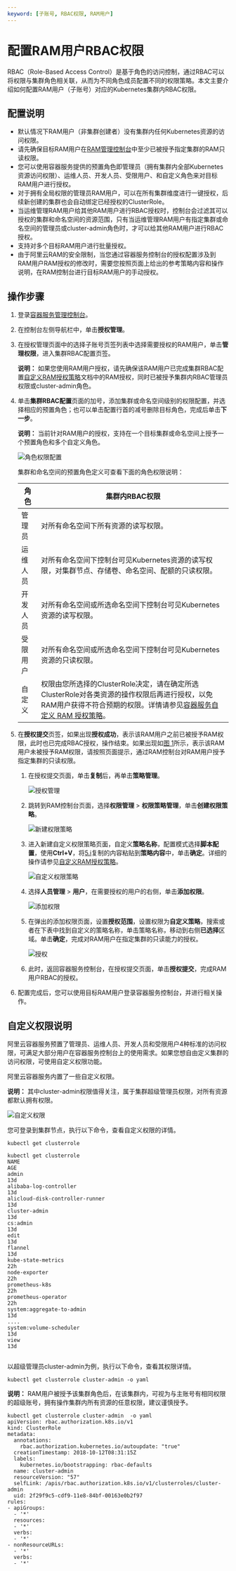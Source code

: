 ```yaml
---
keyword: [子账号, RBAC权限, RAM用户]
---
```


# 配置RAM用户RBAC权限

RBAC（Role-Based Access Control）是基于角色的访问控制，通过RBAC可以将权限与集群角色相关联，从而为不同角色成员配置不同的权限策略。本文主要介绍如何配置RAM用户（子账号）对应的Kubernetes集群内RBAC权限。

## 配置说明

-   默认情况下RAM用户（非集群创建者）没有集群内任何Kubernetes资源的访问权限。
-   请先确保目标RAM用户在[RAM管理控制台](https://ram.console.aliyun.com/)中至少已被授予指定集群的RAM只读权限。
-   您可以使用容器服务提供的预置角色即管理员（拥有集群内全部Kubernetes资源访问权限）、运维人员、开发人员、受限用户、和自定义角色来对目标RAM用户进行授权。
-   对于拥有全局权限的管理员RAM用户，可以在所有集群维度进行一键授权，后续新创建的集群也会自动绑定已经授权的ClusterRole。
-   当运维管理RAM用户给其他RAM用户进行RBAC授权时，控制台会过滤其可以授权的集群和命名空间的资源范围，只有当运维管理RAM用户有指定集群或命名空间的管理员或cluster-admin角色时，才可以给其他RAM用户进行RBAC授权。
-   支持对多个目标RAM用户进行批量授权。
-   由于阿里云RAM的安全限制，当您通过容器服务控制台的授权配置涉及到RAM用户RAM授权的修改时，需要您按照页面上给出的参考策略内容和操作说明，在RAM控制台进行目标RAM用户的手动授权。

## 操作步骤

1.  登录[容器服务管理控制台](https://cs.console.aliyun.com)。

2.  在控制台左侧导航栏中，单击**授权管理**。

3.  在授权管理页面中的选择子账号页签列表中选择需要授权的RAM用户，单击**管理权限**，进入集群RBAC配置页签。

    **说明：** 如果您使用RAM用户授权，请先确保该RAM用户已完成集群RBAC配置[自定义RAM授权策略](/cn.zh-CN/Kubernetes集群用户指南/授权/自定义RAM授权策略.md)文档中的RAM授权，同时已被授予集群内RBAC管理员权限或cluster-admin角色。

4.  单击**集群RBAC配置**页面的加号，添加集群或命名空间级别的权限配置，并选择相应的预置角色；也可以单击配置行首的减号删除目标角色，完成后单击**下一步**。

    **说明：** 当前针对RAM用户的授权，支持在一个目标集群或命名空间上授予一个预置角色和多个自定义角色。

    ![角色权限配置](https://static-aliyun-doc.oss-accelerate.aliyuncs.com/assets/img/zh-CN/0175659951/p10618.png)

    集群和命名空间的预置角色定义可查看下面的角色权限说明：

    |角色|集群内RBAC权限|
    |--|---------|
    |管理员|对所有命名空间下所有资源的读写权限。|
    |运维人员|对所有命名空间下控制台可见Kubernetes资源的读写权限，对集群节点、存储卷、命名空间、配额的只读权限。|
    |开发人员|对所有命名空间或所选命名空间下控制台可见Kubernetes资源的读写权限。|
    |受限用户|对所有命名空间或所选命名空间下控制台可见Kubernetes资源的只读权限。|
    |自定义|权限由您所选择的ClusterRole决定，请在确定所选ClusterRole对各类资源的操作权限后再进行授权，以免RAM用户获得不符合预期的权限。详情请参见[容器服务自定义 RAM 授权策略](/cn.zh-CN/Kubernetes集群用户指南/授权/自定义RAM授权策略.md)。|

5.  在**授权提交**页签，如果出现**授权成功**，表示该RAM用户之前已被授予RAM权限，此时也已完成RBAC授权，操作结束。如果出现如[图 1](#fig_554_7qb_33s)所示，表示该RAM用户未被授予RAM权限，请按照页面提示，通过RAM控制台对RAM用户授予指定集群的只读权限。

    1.  在授权提交页面，单击**复制**后，再单击**策略管理**。

        ![授权管理](../images/p44121.png "授权管理")

    2.  跳转到RAM控制台页面，选择**权限管理** \> **权限策略管理**，单击**创建权限策略**。

        ![新建权限策略](https://static-aliyun-doc.oss-accelerate.aliyuncs.com/assets/img/zh-CN/1175659951/p44133.png)

    3.  进入新建自定义权限策略页面，自定义**策略名称**，配置模式选择**脚本配置**，使用**Ctrl+V**，将[5.i](#substep_yhu_px3_las)复制的内容粘贴到**策略内容**中，单击**确定**。详细的操作请参见[自定义RAM授权策略](/cn.zh-CN/Kubernetes集群用户指南/授权/自定义RAM授权策略.md)。

        ![自定义权限策略](https://static-aliyun-doc.oss-accelerate.aliyuncs.com/assets/img/zh-CN/1175659951/p44122.png)

    4.  选择**人员管理** \> **用户**，在需要授权的用户的右侧，单击**添加权限**。

        ![添加权限](https://static-aliyun-doc.oss-accelerate.aliyuncs.com/assets/img/zh-CN/1175659951/p44124.png)

    5.  在弹出的添加权限页面，设置**授权范围**，设置权限为**自定义策略**，搜索或者在下表中找到自定义的策略名称，单击策略名称，移动到右侧**已选择**区域。单击**确定**，完成对RAM用户在指定集群的只读能力的授权。

        ![授权](https://static-aliyun-doc.oss-accelerate.aliyuncs.com/assets/img/zh-CN/1175659951/p44125.png)

    6.  此时，返回容器服务控制台，在授权提交页面，单击**授权提交**，完成RAM用户RBAC的授权。

6.  配置完成后，您可以使用目标RAM用户登录容器服务控制台，并进行相关操作。


## 自定义权限说明

阿里云容器服务预置了管理员、运维人员、开发人员和受限用户4种标准的访问权限，可满足大部分用户在容器服务控制台上的使用需求。如果您想自由定义集群的访问权限，可使用自定义权限功能。

阿里云容器服务内置了一些自定义权限。

**说明：** 其中cluster-admin权限值得关注，属于集群超级管理员权限，对所有资源都默认拥有权限。

![自定义权限](https://static-aliyun-doc.oss-accelerate.aliyuncs.com/assets/img/zh-CN/1175659951/p14375.png)

您可登录到集群节点，执行以下命令，查看自定义权限的详情。

`kubectl get clusterrole`

```
kubectl get clusterrole
NAME                                                                   AGE
admin                                                                  13d
alibaba-log-controller                                                 13d
alicloud-disk-controller-runner                                        13d
cluster-admin                                                          13d
cs:admin                                                               13d
edit                                                                   13d
flannel                                                                13d
kube-state-metrics                                                     22h
node-exporter                                                          22h
prometheus-k8s                                                         22h
prometheus-operator                                                    22h
system:aggregate-to-admin                                              13d
....  
system:volume-scheduler                                                13d
view                                                                   13d
            
```

以超级管理员cluster-admin为例，执行以下命令，查看其权限详情。

`kubectl get clusterrole cluster-admin -o yaml`

**说明：** RAM用户被授予该集群角色后，在该集群内，可视为与主账号有相同权限的超级账号，拥有操作集群内所有资源的任意权限，建议谨慎授予。

```
kubectl get clusterrole cluster-admin  -o yaml
apiVersion: rbac.authorization.k8s.io/v1
kind: ClusterRole
metadata:
  annotations:
    rbac.authorization.kubernetes.io/autoupdate: "true"
  creationTimestamp: 2018-10-12T08:31:15Z
  labels:
    kubernetes.io/bootstrapping: rbac-defaults
  name: cluster-admin
  resourceVersion: "57"
  selfLink: /apis/rbac.authorization.k8s.io/v1/clusterroles/cluster-admin
  uid: 2f29f9c5-cdf9-11e8-84bf-00163e0b2f97
rules:
- apiGroups:
  - '*'
  resources:
  - '*'
  verbs:
  - '*'
- nonResourceURLs:
  - '*'
  verbs:
  - '*'
```

